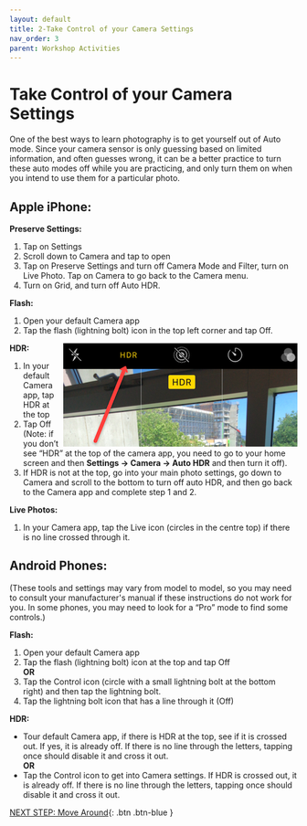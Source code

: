 ```yaml
---
layout: default
title: 2-Take Control of your Camera Settings
nav_order: 3
parent: Workshop Activities
---
```

# Take Control of your Camera Settings
One of the best ways to learn photography is to get yourself out of Auto mode. Since your camera sensor is only guessing based on limited information, and often guesses wrong, it can be a better practice to turn these auto modes off while you are practicing, and only turn them on when you intend to use them for a particular photo. 

## Apple iPhone:
**Preserve Settings:**
  1. Tap on Settings
  2. Scroll down to Camera and tap to open
  3. Tap on Preserve Settings and turn off Camera Mode and Filter, turn on Live Photo. Tap on Camera to go back to the Camera menu.
  4. Turn on Grid, and turn off Auto HDR.

**Flash:**
  1. Open your default Camera app
  2. Tap the flash (lightning bolt) icon in the top left corner and tap Off. 
 
<img src="images//photo-control-01.png" style="float:right" alt=HDR settings> 

**HDR:**
  1. In your default Camera app, tap HDR at the top
  2. Tap Off (Note: if you don’t see “HDR” at the top of the camera app, you need to go to your home screen and then **Settings -> Camera -> Auto HDR** and then turn it off).
  3. If HDR is not at the top, go into your main photo settings, go down to Camera and scroll to the bottom to turn off auto HDR, and then go back to the Camera app and complete step 1 and 2.

**Live Photos:**
  1. In your Camera app, tap the Live icon (circles in the centre top) if there is no line crossed through it.

## Android Phones:
(These tools and settings may vary from model to model, so you may need to consult your manufacturer's manual if these instructions do not work for you. In some phones, you may need to look for a “Pro” mode to find some controls.)

**Flash:**
  1. Open your default Camera app
  2. Tap the flash (lightning bolt) icon at the top and tap Off <br>
**OR**<br>
  3. Tap the Control icon (circle with a small lightning bolt at the bottom right) and then tap the lightning bolt. 
  4. Tap the lightning bolt icon that has a line through it (Off)

**HDR:**
  - Tour default Camera app, if there is HDR at the top, see if it is crossed out. If yes, it is already off. If there is no line through the letters, tapping once should disable it and cross it out.<br>
	**OR**<br>
  - Tap the Control icon to get into Camera settings. If HDR is crossed out, it is already off. If there is no line through the letters, tapping once should disable it and cross it out. 

[NEXT STEP: Move Around](move-around.html){: .btn .btn-blue }


